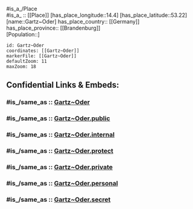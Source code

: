 ﻿---
confidential: public
isDeleted: false
location:
- 53.22
- 14.4
mapmarker: city
mapzoom:
- 7
- 12
SpocWebEntityId: 30366
tags:
- geo/City
type: City
---

#is_a_/Place  
#is_a_ :: [[Place]] 
[has_place_longitude::14.4] 
[has_place_latitude::53.22] 
[name::Gartz~Oder] 
has_place_country:: [[Germany]]  
has_place_province:: [[Brandenburg]]  
[Population::] 



```leaflet
id: Gartz~Oder
coordinates: [[Gartz~Oder]] 
markerFile: [[Gartz~Oder]] 
defaultZoom: 11 
maxZoom: 18
```


## Confidential Links & Embeds: 

### #is_/same_as :: [Gartz~Oder](/_Standards/Earth/Continent/Europe/Europe~Central/Germany/Germany~East/Brandenburg/counties~Brandenburg/Uckermark/cities~Uckermark/Gartz~Oder.md) 

### #is_/same_as :: [Gartz~Oder.public](/_public/Earth/Continent/Europe/Europe~Central/Germany/Germany~East/Brandenburg/counties~Brandenburg/Uckermark/cities~Uckermark/Gartz~Oder.public.md) 

### #is_/same_as :: [Gartz~Oder.internal](/_internal/Earth/Continent/Europe/Europe~Central/Germany/Germany~East/Brandenburg/counties~Brandenburg/Uckermark/cities~Uckermark/Gartz~Oder.internal.md) 

### #is_/same_as :: [Gartz~Oder.protect](/_protect/Earth/Continent/Europe/Europe~Central/Germany/Germany~East/Brandenburg/counties~Brandenburg/Uckermark/cities~Uckermark/Gartz~Oder.protect.md) 

### #is_/same_as :: [Gartz~Oder.private](/_private/Earth/Continent/Europe/Europe~Central/Germany/Germany~East/Brandenburg/counties~Brandenburg/Uckermark/cities~Uckermark/Gartz~Oder.private.md) 

### #is_/same_as :: [Gartz~Oder.personal](/_personal/Earth/Continent/Europe/Europe~Central/Germany/Germany~East/Brandenburg/counties~Brandenburg/Uckermark/cities~Uckermark/Gartz~Oder.personal.md) 

### #is_/same_as :: [Gartz~Oder.secret](/_secret/Earth/Continent/Europe/Europe~Central/Germany/Germany~East/Brandenburg/counties~Brandenburg/Uckermark/cities~Uckermark/Gartz~Oder.secret.md)

